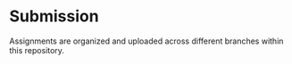 # Submission
Assignments are organized and uploaded across different branches within this repository.
